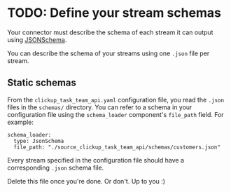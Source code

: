 # TODO: Define your stream schemas
Your connector must describe the schema of each stream it can output using [JSONSchema](https://json-schema.org). 

You can describe the schema of your streams using one `.json` file per stream.
 
## Static schemas
From the `clickup_task_team_api.yaml` configuration file, you read the `.json` files in the `schemas/` directory. You can refer to a schema in your configuration file using the `schema_loader` component's `file_path` field. For example:
```
schema_loader:
  type: JsonSchema
  file_path: "./source_clickup_task_team_api/schemas/customers.json"
```
Every stream specified in the configuration file should have a corresponding `.json` schema file.

Delete this file once you're done. Or don't. Up to you :)

